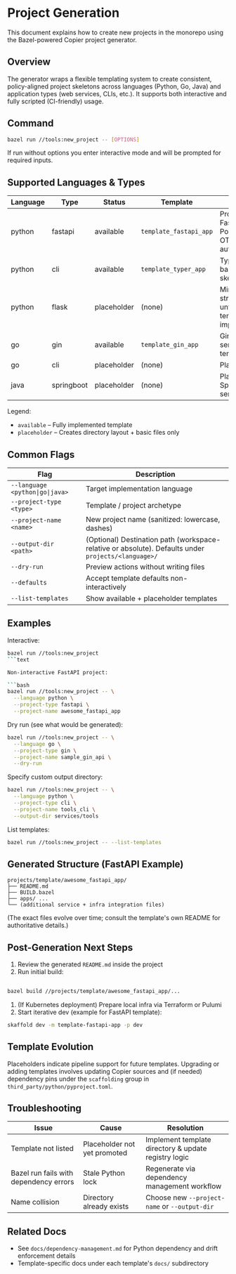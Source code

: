 # Project Generation

This document explains how to create new projects in the monorepo using the Bazel-powered Copier project generator.

## Overview

The generator wraps a flexible templating system to create consistent, policy-aligned project skeletons across languages (Python, Go, Java) and application types (web services, CLIs, etc.). It supports both interactive and fully scripted (CI-friendly) usage.

## Command

```bash
bazel run //tools:new_project -- [OPTIONS]
```

If run without options you enter interactive mode and will be prompted for required inputs.

## Supported Languages & Types

| Language | Type | Status | Template | Notes |
|----------|------|--------|----------|-------|
| python | fastapi | available | `template_fastapi_app` | Production FastAPI + Postgres, OTel, Istio, auth |
| python | cli | available | `template_typer_app` | Typer-based CLI skeleton |
| python | flask | placeholder | (none) | Minimal structure until template implemented |
| go | gin | available | `template_gin_app` | Gin HTTP service template |
| go | cli | placeholder | (none) | Planned |
| java | springboot | placeholder | (none) | Planned Spring Boot service |

Legend:

- `available` – Fully implemented template
- `placeholder` – Creates directory layout + basic files only

## Common Flags

| Flag | Description |
|------|-------------|
| `--language <python\|go\|java>` | Target implementation language |
| `--project-type <type>` | Template / project archetype |
| `--project-name <name>` | New project name (sanitized: lowercase, dashes) |
| `--output-dir <path>` | (Optional) Destination path (workspace-relative or absolute). Defaults under `projects/<language>/` |
| `--dry-run` | Preview actions without writing files |
| `--defaults` | Accept template defaults non-interactively |
| `--list-templates` | Show available + placeholder templates |

## Examples

Interactive:

```bash
bazel run //tools:new_project
```text

Non-interactive FastAPI project:

```bash
bazel run //tools:new_project -- \
  --language python \
  --project-type fastapi \
  --project-name awesome_fastapi_app
```

Dry run (see what would be generated):

```bash
bazel run //tools:new_project -- \
  --language go \
  --project-type gin \
  --project-name sample_gin_api \
  --dry-run
```

Specify custom output directory:

```bash
bazel run //tools:new_project -- \
  --language python \
  --project-type cli \
  --project-name tools_cli \
  --output-dir services/tools
```

List templates:

```bash
bazel run //tools:new_project -- --list-templates
```

## Generated Structure (FastAPI Example)

```text
projects/template/awesome_fastapi_app/
├── README.md
├── BUILD.bazel
├── apps/ ...
└── (additional service + infra integration files)
```

(The exact files evolve over time; consult the template's own README for authoritative details.)

## Post-Generation Next Steps

1. Review the generated `README.md` inside the project
1. Run initial build:

  ```bash
   
  bazel build //projects/template/awesome_fastapi_app/...
  ```
   
1. (If Kubernetes deployment) Prepare local infra via Terraform or Pulumi
1. Start iterative dev (example for FastAPI template):

  ```bash
  skaffold dev -m template-fastapi-app -p dev
  ```

## Template Evolution

Placeholders indicate pipeline support for future templates. Upgrading or adding templates involves updating Copier sources and (if needed) dependency pins under the `scaffolding` group in `third_party/python/pyproject.toml`.

## Troubleshooting

| Issue | Cause | Resolution |
|-------|-------|------------|
| Template not listed | Placeholder not yet promoted | Implement template directory & update registry logic |
| Bazel run fails with dependency errors | Stale Python lock | Regenerate via dependency management workflow |
| Name collision | Directory already exists | Choose new `--project-name` or `--output-dir` |

## Related Docs

- See `docs/dependency-management.md` for Python dependency and drift enforcement details
- Template-specific docs under each template's `docs/` subdirectory

